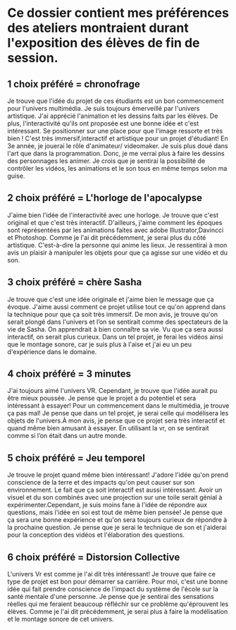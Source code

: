 # Ce dossier contient mes préférences des ateliers montraient durant l'exposition des élèves de fin de session.

## 1 choix préféré = chronofrage
Je trouve que l'idée du projet de ces étudiants est un bon commencement pour l'univers multimédia. Je suis toujours émerveillé par l'univers artistique. J'ai apprécié l'animation et les dessins faits par les élèves. De plus, l'interactivité qu'ils ont proposée est une bonne idée et c'est intéressant. Se positionner sur une place pour que l'image ressorte et très bien ! C'est très immersif,interactif et artistique pour un projet d'étudiant! En 3e année, je jouerai le rôle d'animateur/ videomaker. Je suis plus doué dans l'art que dans la programmation. Donc, je me verrai plus à faire les dessins des personnages  les animer. Je crois que je sentirai la possibilité de contrôler les vidéos, les animations et le son tous en même temps selon ma guise.

## 2 choix préféré = L'horloge de l'apocalypse
J'aime bien l'idée de l'interactivité avec une horloge. Je trouve que c'est original et que c'est très interactif. D'ailleurs, j'aime  comment les époques sont représentées par les animations faites avec adobe Illustrator,Davincci et Photoshop. Comme je l'ai dit précédemment, je serai plus du côté artistique. C'est-à-dire la personne qui anime les lieux. Je ressentirai à mon avis un plaisir à manipuler les objets pour que ça agisse sur une vidéo et du son.

## 3 choix préféré = chère Sasha

Je trouve que c'est une idée originale et j'aime bien le message que ça évoque. J'aime aussi comment ce projet utilise tout ce qu'on apprend dans la technique pour que ça soit très immersif. De mon avis, je trouve qu'on serait plongé dans l'univers et l’on se sentirait comme des spectateurs de la vie de Sasha. On apprendrait à bien connaître sa vie. Vu que ça sera aussi interactif, on serait plus curieux. Dans un tel projet, je ferai les vidéos ainsi que le montage sonore, car je suis plus à l'aise et j'ai eu un peu d'expérience dans le domaine.


## 4 choix préféré = 3 minutes
 J'ai toujours aimé l'univers VR. Cependant, je trouve que l'idée aurait pu être mieux poussée. Je pense que le projet a du potentiel et sera intéressant à essayer! Pour un commencement dans le multimédia, je trouve ça pas mal! Je pense que dans un tel projet, je serai celle qui modélisera les objets de l'univers.À mon avis, je pense que ce projet sera très interactif et quand même bien amusant à essayer. En utilisant la vr, on se sentirait comme si l’on était dans un autre monde.

## 5 choix préféré = Jeu temporel 

 Je trouve le projet quand même bien intéressant! J'adore l'idée qu'on prend conscience de la terre et des impacts qu'on peut causer sur son environnement. Le fait que ça soit interactif est aussi intéressant. Avoir un visuel et du son combinés avec une projection sur une toile serait génial à expérimenter.Cependant, je suis moins fane à l'idée de répondre aux questions, mais l'idée en soi est tout de même bien pensée! Je pense que ça sera une bonne expérience et qu'on sera toujours curieux de répondre à la prochaine question. Je pense que je serai le technique de son et j'aiderai pour la conception des vidéos et l'élaboration des questions.
 
 ## 6 choix préféré = Distorsion Collective 
 
L'univers Vr est comme je l'ai dit très intéressant! Je trouve que faire ce type de projet est bon pour démarrer sa carrière. Pour moi, c'est une bonne idée qui fait prendre conscience de l'impact du système de l'école sur la santé mentale d'une personne. Je pense que je sentirai des sensations réelles qui me feraient beaucoup réfléchir sur ce problème qu'éprouvent les élèves. Comme je l'ai dit précédemment, je serai plus  à faire la modélisation et le montage sonore de cet univers.
